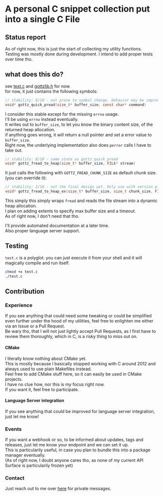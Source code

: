 # A personal C snippet collection put into a single C File

## Status report

As of right now, this is just the start of collecting my utility functions.  
Testing was mostly done during development. I intend to add proper tests over time tho.

## what does this do?

see [test.c](https://github.com/GottZ/gottzlib/blob/root/test.c) and [gottzlib.h](https://github.com/GottZ/gottzlib/blob/root/gottzlib.h) for now.  
for now, it just contains the following symbols:
```c
// stability: 8/10 - not prone to symbol change. behavior may be improved later.
void* gottz_quick_pread(size_t* buffer_size, const char* command)
```
I consider this stable except for the missing `errno` usage.  
I'll be using `errno` instead eventually.  
It writes out to `buffer_size`, to let you know the binary content size, of the returned heap allocation.  
if anything goes wrong, it will return a null pointer and set a error value to `buffer_size`.  
Right now, the underlying implementation also does `perror` calls I have to take out.

```c
// stability: 8/10 - same state as gottz_quick_pread
void* gottz_fread_to_heap(size_t* buffer_size, FILE* stream)
```
It just calls the following with `GOTTZ_FREAD_CHUNK_SIZE` as default chunk size. (you can override it):
```c
// stability: 2/10 - not the final design yet. Only use with version pinning or code review!
void* gottz_fread_to_heap_ex(size_t* buffer_size, size_t chunk_size, FILE* stream)
```
This simply this simply wraps `fread` and reads the file stream into a dynamic heap allocation.  
I plan on adding extents to specify max buffer size and a timeout.  
As of right now, I don't need that tho.

I'll provide automated documentation at a later time.  
Also proper language server support.

## Testing

`test.c` is a polyglot. you can just execute it from your shell and it will magically compile and run itself.
```bash
chmod +x test.c
./test.c
```

## Contribution

### Experience

If you see anything that could need some tweaking or could be simplified even further under the hood of my utilities, feel free to enlighten me either via an Issue or a Pull Request.  
Be wary tho, that I will not just lightly accept Pull Requests, as I first have to review them thoroughly, which in C, is a risky thing to miss out on.

#### CMake

I literally know nothing about CMake yet.  
This is mostly because I basically stopped working with C around 2012 and always used to use plain Makefiles instead.  
Feel free to add CMake stuff here, so it can easily be used in CMake projects.  
I have no clue how, nor this is my focus right now.  
If you want it, feel free to participate.

#### Language Server integration

If you see anything that could be improved for language server integration, just let me know!

### Events

If you want a webhook or so, to be informed about updates, tags and releases, just let me know your endpoint and we can set it up.  
This is particularily useful, in case you plan to bundle this into a package manager eventually.  
(As of right now, I doubt anyone cares tho, as none of my current API Surface is particularily frozen yet)

### Contact

Just reach out to me over [here](https://contact.gottz.de) for private messages.

